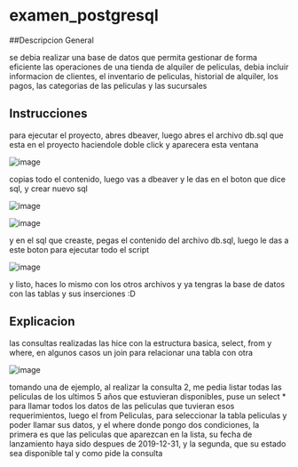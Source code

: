 # examen_postgresql


##Descripcion General

se debia realizar una base de datos que permita gestionar de forma eficiente las operaciones de una tienda de alquiler de peliculas, debia incluir informacion de clientes, el inventario de peliculas, historial de alquiler, los pagos, las categorias de las peliculas y las sucursales

## Instrucciones

para ejecutar el proyecto, abres dbeaver, luego abres el archivo db.sql que esta en el proyecto haciendole doble click y aparecera esta ventana

![image](https://github.com/user-attachments/assets/03b69419-3a69-441c-8051-79e9bcca3bf5)


copias todo el contenido, luego vas a dbeaver y le das en el boton que dice sql, y crear nuevo sql


![image](https://github.com/user-attachments/assets/7b3fef23-c36e-4bc6-a5b2-bf84cbb55f93)

![image](https://github.com/user-attachments/assets/00614850-65e2-4548-9cfa-999ffc19558c)


y en el sql que creaste, pegas el contenido del archivo db.sql, luego le das a este boton para ejecutar todo el script

![image](https://github.com/user-attachments/assets/0884bdd6-be3d-4ac5-b76d-9a5dd75c128a)


y listo, haces lo mismo con los otros archivos y ya tengras la base de datos con las tablas y sus inserciones :D



## Explicacion

las consultas realizadas las hice con la estructura basica, select, from y where, en algunos casos un join para relacionar una tabla con otra


![image](https://github.com/user-attachments/assets/60b9392f-2f33-42ef-8b8e-0fa55348e1f2)

tomando una de ejemplo, al realizar la consulta 2, me pedia listar todas las peliculas de los ultimos 5 años que estuvieran disponibles, puse un select * para llamar todos los datos de las peliculas que tuvieran esos requerimientos, luego el from Peliculas, para seleccionar la tabla peliculas y poder llamar sus datos, y el where donde pongo dos condiciones, la primera es que las peliculas que aparezcan en la lista, su fecha de lanzamiento haya sido despues de 2019-12-31, y la segunda, que su estado sea disponible tal y como pide la consulta 



